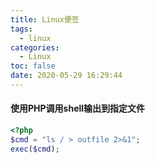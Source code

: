 ```yaml
---
title: Linux便签
tags:
  - linux
categories:
  - Linux
toc: false
date: 2020-05-29 16:29:44
---
```


#### 使用PHP调用shell输出到指定文件

```php
<?php
$cmd = "ls / > outfile 2>&1";
exec($cmd);
```
